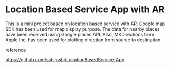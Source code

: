 # Location Based Service App with AR

This is a mini project based on location based service with AR. Google map SDK has been used for map display purpose. The data for nearby places have been received using Google places API. Also, MKDirections from Apple Inc. has been used for plotting direction from source to destination.

reference

https://github.com/sahijoshi/LocationBasedService-App
